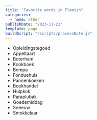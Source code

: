 ```yaml
---
title: "Favorite words in Flemish"
categories:
  - name: other
publishDate: "2023-11-21"
template: page
buildScript: "/scripts/processNote.js"
---
```


- Opleidingstegoed
- Appeltaart
- Boterham
- Kookboek
- Bompa
- Fonduehuis
- Pannenkoeken
- Boekhandel
- Hulpkok
- Paraplubak
- Goedemiddag
- Sneeuw
- Smokkelaar
